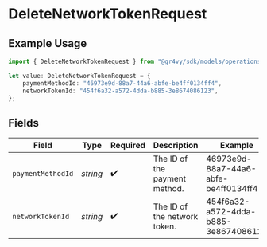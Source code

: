 # DeleteNetworkTokenRequest

## Example Usage

```typescript
import { DeleteNetworkTokenRequest } from "@gr4vy/sdk/models/operations";

let value: DeleteNetworkTokenRequest = {
    paymentMethodId: "46973e9d-88a7-44a6-abfe-be4ff0134ff4",
    networkTokenId: "454f6a32-a572-4dda-b885-3e8674086123",
};
```

## Fields

| Field                                | Type                                 | Required                             | Description                          | Example                              |
| ------------------------------------ | ------------------------------------ | ------------------------------------ | ------------------------------------ | ------------------------------------ |
| `paymentMethodId`                    | *string*                             | :heavy_check_mark:                   | The ID of the payment method.        | 46973e9d-88a7-44a6-abfe-be4ff0134ff4 |
| `networkTokenId`                     | *string*                             | :heavy_check_mark:                   | The ID of the network token.         | 454f6a32-a572-4dda-b885-3e8674086123 |
